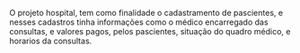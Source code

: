 O projeto hospital, tem como finalidade o cadastramento de pascientes, e nesses cadastros tinha informações como o médico encarregado das consultas, e valores pagos, pelos pascientes, situação do quadro médico, e horarios da consultas. 